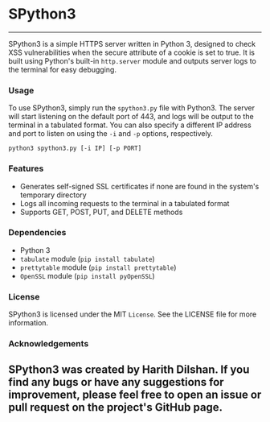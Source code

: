 # SPython3
---
SPython3 is a simple HTTPS server written in Python 3, designed to check XSS vulnerabilities when the secure attribute of a cookie is set to true. It is built using Python's built-in `http.server` module and outputs server logs to the terminal for easy debugging.

### Usage
To use SPython3, simply run the `spython3.py` file with Python3. The server will start listening on the default port of 443, and logs will be output to the terminal in a tabulated format. You can also specify a different IP address and port to listen on using the `-i` and `-p` options, respectively.

```
python3 spython3.py [-i IP] [-p PORT]
```

### Features
* Generates self-signed SSL certificates if none are found in the system's temporary directory
* Logs all incoming requests to the terminal in a tabulated format
* Supports GET, POST, PUT, and DELETE methods

### Dependencies
* Python 3
* `tabulate` module (`pip install tabulate`)
* `prettytable` module (`pip install prettytable`)
* `OpenSSL` module (`pip install pyOpenSSL`)

### License
SPython3 is licensed under the MIT `License`. See the LICENSE file for more information.

### Acknowledgements
SPython3 was created by Harith Dilshan. If you find any bugs or have any suggestions for improvement, please feel free to open an issue or pull request on the project's GitHub page.
---
